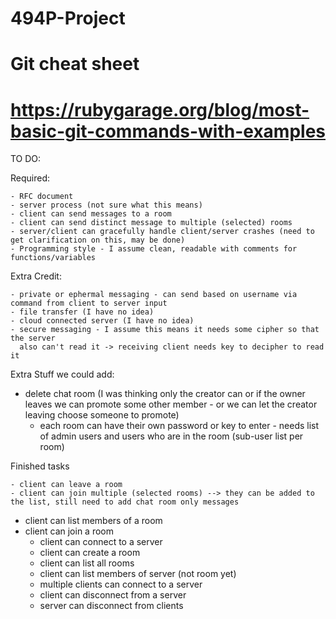 # 494P-Project
# Git cheat sheet
# https://rubygarage.org/blog/most-basic-git-commands-with-examples

TO DO:

Required:

	- RFC document
	- server process (not sure what this means)
	- client can send messages to a room
	- client can send distinct message to multiple (selected) rooms
	- server/client can gracefully handle client/server crashes (need to get clarification on this, may be done)
	- Programming style - I assume clean, readable with comments for functions/variables

Extra Credit:

	- private or ephermal messaging - can send based on username via command from client to server input
	- file transfer (I have no idea)
	- cloud connected server (I have no idea)
	- secure messaging - I assume this means it needs some cipher so that the server
	  also can't read it -> receiving client needs key to decipher to read it
	  
Extra Stuff we could add:

  - delete chat room (I was thinking only the creator can or if the owner leaves we can promote some other member - or we can let the creator leaving choose someone to promote)
	- each room can have their own password or key to enter - needs list of admin users and users who are in the room (sub-user list per room)
	  
Finished tasks

	- client can leave a room 
	- client can join multiple (selected rooms) --> they can be added to the list, still need to add chat room only messages
  - client can list members of a room
  - client can join a room
	- client can connect to a server
	- client can create a room
	- client can list all rooms
	- client can list members of server (not room yet)
	- multiple clients can connect to a server
	- client can disconnect from a server
	- server can disconnect from clients
